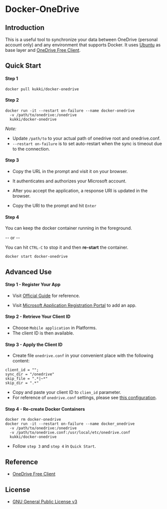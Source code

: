 # Docker-OneDrive



## Introduction

This is a useful tool to synchronize your data between OneDrive (personal account only) and any environment that supports Docker. It uses [Ubuntu](https://hub.docker.com/_/ubuntu/) as base layer and [OneDrive Free Client](https://github.com/skilion/onedrive).



## Quick Start

#### Step 1

```shell
docker pull kukki/docker-onedrive
```

#### Step 2

```shell
docker run -it --restart on-failure --name docker-onedrive
  -v /path/to/onedrive:/onedrive
  kukki/docker-onedrive
```

*Note:*

- Update `/path/to` to your actual path of onedrive root and onedrive.conf.
- `--restart on-failure` is to set auto-restart when the sync is timeout due to the connection.

#### Step 3

* Copy the URL in the prompt and visit it on your browser.

* It authenticates and authorizes your Microsoft account.

* After you accept the application, a response URI is updated in the browser.

* Copy the URI to the prompt and hit `Enter`

#### Step 4

You can keep the docker container running in the foreground.

-- or --

You can hit `CTRL-C` to stop it and then **re-start** the container.

```shell
docker start docker-onedrive
```



## Advanced Use

#### Step 1 - Register Your App

* Visit [Official Guide](https://dev.onedrive.com/app-registration.htm) for reference.


* Visit [Microsoft Application Registration Portal](https://apps.dev.microsoft.com/?referrer=https%3A%2F%2Fdev.onedrive.com%2Fapp-registration.htm) to add an app.

#### Step 2 - Retrieve Your Client ID

* Choose `Mobile application` in Platforms.
* The client ID is then available.

#### Step 3 - Apply the Client ID

* Create file `onedrive.conf` in your convenient place with the following content:

```
client_id = "";
sync_dir = "/onedrive"
skip_file = ".*|~*"
skip_dir = ".*"
```

* Copy and paste your client ID to `clien_id` parameter.
* For reference of `onedrive.conf` settings, please see [this configuration](https://github.com/skilion/onedrive#configuration).

#### Step 4 - Re-create Docker Containers

```
docker rm docker-onedrive
docker run -it --restart on-failure --name docker_onedrive
  -v /path/to/onedrive:/onedrive
  -v /path/to/onedrive.conf:/usr/local/etc/onedrive.conf
  kukki/docker-onedrive
```

* Follow `step 3` and `step 4` in `Quick Start`.



## Reference

* [OneDrive Free Client](https://github.com/skilion/onedrive)



## License

* [GNU General Public License v3](http://www.gnu.org/licenses/gpl-3.0.en.html)